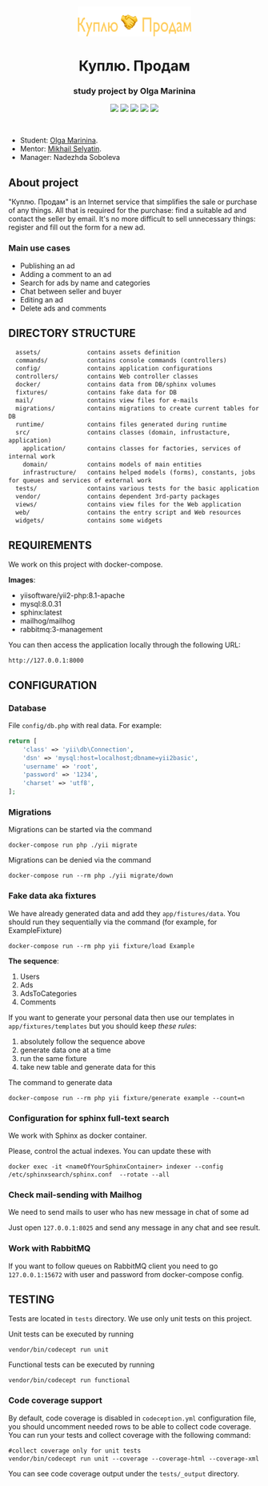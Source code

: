 <p align="center">
    <a href="https://github.com/htmlacademy-yii/2074903-task-force-4">
        <img src="web/img/logo.svg" width=227 height=60 alt="taskforce">
    </a>
    <h1 align="center">Куплю. Продам</h1>
    <h3 align="center">study project by Olga Marinina</h3>
</p>
<p align="center">
<img src="https://img.shields.io/badge/php-%5E8.1.0-blue">
<img src="https://img.shields.io/badge/mysql-~8.0.31-orange">
<img src="https://img.shields.io/badge/yii2-~2.0.45-green">
<img src="https://img.shields.io/badge/sphinx-latest-blue">
<img src="https://img.shields.io/badge/phpunit-~9.5.0-blue">

[//]: # (<img src="https://img.shields.io/badge/redis-5-red">)
</p>
<br>

* Student: [Olga Marinina](https://up.htmlacademy.ru/yii/4/user/2074903).
* Mentor: [Mikhail Selyatin](https://htmlacademy.ru/profile/id919955).
* Manager: Nadezhda Soboleva

About project
-------------------

"Куплю. Продам" is an Internet service that simplifies the sale or purchase of any things.
All that is required for the purchase: find a suitable ad and contact the seller by email.
It's no more difficult to sell unnecessary things: register and fill out the form for a new ad.

### Main use cases

* Publishing an ad
* Adding a comment to an ad
* Search for ads by name and categories
* Chat between seller and buyer
* Editing an ad
* Delete ads and comments



DIRECTORY STRUCTURE
-------------------

      assets/             contains assets definition
      commands/           contains console commands (controllers)
      config/             contains application configurations
      controllers/        contains Web controller classes
      docker/             contains data from DB/sphinx volumes
      fixtures/           contains fake data for DB
      mail/               contains view files for e-mails
      migrations/         contains migrations to create current tables for DB
      runtime/            contains files generated during runtime
      src/                contains classes (domain, infrustacture, application)
        application/      contains classes for factories, services of internal work
        domain/           contains models of main entities
        infrastructure/   contains helped models (forms), constants, jobs for queues and services of external work
      tests/              contains various tests for the basic application
      vendor/             contains dependent 3rd-party packages
      views/              contains view files for the Web application
      web/                contains the entry script and Web resources
      widgets/            contains some widgets



REQUIREMENTS
------------

We work on this project with docker-compose.

**Images**:
* yiisoftware/yii2-php:8.1-apache
* mysql:8.0.31
* sphinx:latest
* mailhog/mailhog
* rabbitmq:3-management

You can then access the application locally through the following URL:

    http://127.0.0.1:8000



CONFIGURATION
-------------

### Database

File `config/db.php` with real data. For example:

```php
return [
    'class' => 'yii\db\Connection',
    'dsn' => 'mysql:host=localhost;dbname=yii2basic',
    'username' => 'root',
    'password' => '1234',
    'charset' => 'utf8',
];
```


### Migrations

Migrations can be started via the command

```
docker-compose run php ./yii migrate
```

Migrations can be denied via the command

```
docker-compose run --rm php ./yii migrate/down
```


### Fake data aka fixtures

We have already generated data and add they `app/fistures/data`.
You should run they sequentially via the command (for example, for ExampleFixture)

```
docker-compose run --rm php yii fixture/load Example
```

**The sequence**:
1. Users
2. Ads
3. AdsToCategories
4. Comments

If you want to generate your personal data then use our templates in `app/fixtures/templates` but you should keep *these rules*:
1. absolutely follow the sequence above
2. generate data one at a time
3. run the same fixture
4. take new table and generate data for this

The command to generate data

```
docker-compose run --rm php yii fixture/generate example --count=n
```


### Configuration for sphinx full-text search

We work with Sphinx as docker container.

Please, control the actual indexes. You can update these with

```
docker exec -it <nameOfYourSphinxContainer> indexer --config /etc/sphinxsearch/sphinx.conf  --rotate --all
```

### Check mail-sending with Mailhog

We need to send mails to user who has new message in chat of some ad

Just open `127.0.0.1:8025` and send any message in any chat and see result.

### Work with RabbitMQ

If you want to follow queues on RabbitMQ client you need to go `127.0.0.1:15672` with user and password from docker-compose config.




TESTING
-------

Tests are located in `tests` directory. We use only unit tests on this project.

Unit tests can be executed by running

```
vendor/bin/codecept run unit
```

Functional tests can be executed by running

```
vendor/bin/codecept run functional
```


### Code coverage support

By default, code coverage is disabled in `codeception.yml` configuration file, you should uncomment needed rows to be able
to collect code coverage. You can run your tests and collect coverage with the following command:

```
#collect coverage only for unit tests
vendor/bin/codecept run unit --coverage --coverage-html --coverage-xml
```

You can see code coverage output under the `tests/_output` directory.
